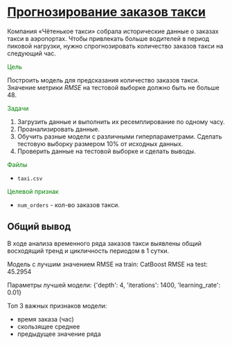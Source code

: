 #  [Прогнозирование заказов такси](https://github.com/WhiteNivis/praktikum/tree/main/13-Прогнозирование%20количества%20заказов%20такси%20на%20следующий%20час)

Компания «Чётенькое такси» собрала исторические данные о заказах такси в аэропортах. Чтобы привлекать больше водителей в период пиковой нагрузки, нужно спрогнозировать количество заказов такси на следующий час. 

<font color='green'>Цель</font>

Построить модель для предсказания количество заказов такси. Значение метрики *RMSE* на тестовой выборке должно быть не больше 48.

<font color='green'>Задачи</font>

1. Загрузить данные и выполнить их ресемплирование по одному часу.
2. Проанализировать данные.
3. Обучить разные модели с различными гиперпараметрами. Сделать тестовую выборку размером 10% от исходных данных.
4. Проверить данные на тестовой выборке и сделать выводы.

<font color='green'>Файлы</font>

- `taxi.csv` 

<font color='green'>Целевой признак</font>

- `num_orders` - кол-во заказов такси.


## Общий вывод


В ходе анализа временного ряда заказов такси выявлены общий восходящий тренд и цикличность  периодом в 1 сутки.

Модель с лучшим значением RMSE на train: CatBoost
RMSE на test:  45.2954

Параметры лучшей модели: {'depth': 4, 'iterations': 1400, 'learning_rate': 0.01}

Топ 3 важных признаков модели:

- время заказа (час)
- скользящее среднее
- предыдущее значение ряда
